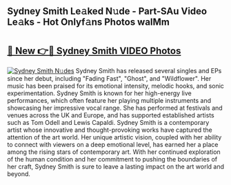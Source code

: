 ## Sydney Smith Le𝚊ked N𝚞de - Part-SAu Video Le𝚊ks - Hot Onlyf𝚊ns Photos waIMm

# <h2><a href="http://ab54934.deff.icu/?id=Sydney+Smith">🔗 New 👉🔴 Sydney Smith VIDEO Photos</a></h2>

[![Sydney Smith N𝚞des](https://i.imgur.com/rIISA9y.gif)](http://ab54934.deff.icu/?id=Sydney+Smith)
Sydney Smith has released several singles and EPs since her debut, including "Fading Fast", "Ghost", and "Wildflower". Her music has been praised for its emotional intensity, melodic hooks, and sonic experimentation. Sydney Smith is known for her high-energy live performances, which often feature her playing multiple instruments and showcasing her impressive vocal range. She has performed at festivals and venues across the UK and Europe, and has supported established artists such as Tom Odell and Lewis Capaldi. Sydney Smith is a contemporary artist whose innovative and thought-provoking works have captured the attention of the art world. Her unique artistic vision, coupled with her ability to connect with viewers on a deep emotional level, has earned her a place among the rising stars of contemporary art. With her continued exploration of the human condition and her commitment to pushing the boundaries of her craft, Sydney Smith is sure to leave a lasting impact on the art world and beyond.
